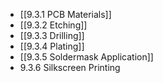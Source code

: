 

- [[9.3.1 PCB Materials]]
- [[9.3.2 Etching]]
- [[9.3.3 Drilling]]
- [[9.3.4 Plating]]
- [[9.3.5 Soldermask Application]]
- 9.3.6 Silkscreen Printing